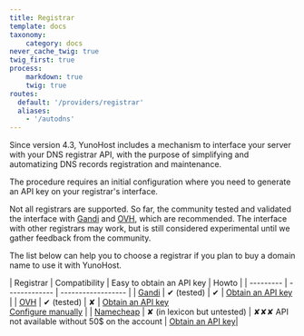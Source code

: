 ```yaml
---
title: Registrar
template: docs
taxonomy:
    category: docs
never_cache_twig: true
twig_first: true
process:
    markdown: true
    twig: true
routes:
  default: '/providers/registrar'
  aliases:
    - '/autodns'
---
```


Since version 4.3, YunoHost includes a mechanism to interface your server with your DNS registrar API, with the purpose of simplifying and automatizing DNS records registration and maintenance.

The procedure requires an initial configuration where you need to generate an API key on your registrar's interface.

Not all registrars are supported. So far, the community tested and validated the interface with [Gandi](https://gandi.net) and [OVH](https://ovh.com), which are recommended. The interface with other registrars may work, but is still considered experimental until we gather feedback from the community.

The list below can help you to choose a registrar if you plan to buy a domain name to use it with YunoHost.


| Registrar | Compatibility | Easy to obtain an API key | Howto |
| --------- | ------------- | ------------------ |
| [Gandi](https://www.gandi.net)     | ✔ (tested)    | ✔ |  [Obtain an API key](/providers/registrar/gandi/autodns)                |
| [OVH](https://www.ovh.com/domaines/)       | ✔ (tested)    | ✘ | [Obtain an API key](/providers/registrar/ovh/autodns) <br> [Configure manually](/providers/registrar/ovh/manualdns) |
| [Namecheap](https://www.namecheap.com/) | ✘ (in lexicon but untested)    | ✘✘✘ API not available without 50$ on the account  | [Obtain an API key](/providers/registrar/namecheap/autodns)|
